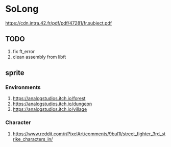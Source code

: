# SoLong
https://cdn.intra.42.fr/pdf/pdf/47281/fr.subject.pdf

## TODO

1. fix ft_error
2. clean assembly from libft

## sprite

### Environments

1. https://analogstudios.itch.io/forest
2. https://analogstudios.itch.io/dungeon
3. https://analogstudios.itch.io/village

### Character

1. https://www.reddit.com/r/PixelArt/comments/9bul1l/street_fighter_3rd_strike_characters_in/
